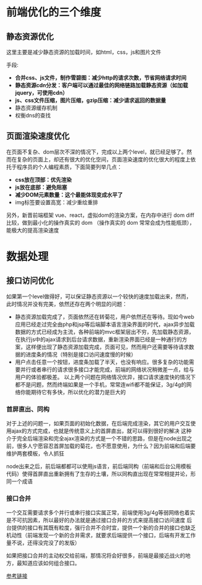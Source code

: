 # 前端优化的三个维度

## 静态资源优化

这里主要是减少静态资源的加载时间，如html，css，js和图片文件

手段:

- **合并css、js文件，制作雪碧图：减少http的请求次数，节省网络请求时间**
- **静态资源cdn分发：客户端可以通过最佳的网络链路加载静态资源（如加载jquery，可使用cdn）**
- **js、css文件压缩，图片压缩，gzip压缩：减少请求返回的数据量**
- 静态资源缓存机制
- 权衡dns的查找


## 页面渲染速度优化

在页面不复杂、dom层次不深的情况下，完成以上两个level，就已经足够了。然而在复杂的页面上，却还有很大的优化空间，页面渲染速度的优化很大的程度上依托于程序员的个人编程素质，下面简要列举几点：

- **css放在顶部：优先渲染**
- **js放在底部：避免阻塞**
- **减少DOM元素数量：这个最能体现变成水平了**
- img标签要设置高宽：减少重绘重排

另外，新晋前端框架 vue、react，虚拟dom的渲染方案，在内存中进行 dom diff 比较，做到最小化的操作真实的 dom （操作真实的 dom 常常会成为性能瓶颈），能极大的提高渲染速度

# 数据处理

## 接口访问优化

如果第一个level做得好，可以保证静态资源以一个较快的速度加载出来，然而，此时情况并没有完美，依然还存在两个明显的问题：
- 静态资源加载完成了，页面依然还在转菊花，用户依然还在等待。现如今web应用已经走过完全由php和jsp等后端脚本语言渲染界面的时代，ajax异步加载数据的方式已经成为主流，各种前端的mvc框架层出不穷，先加载静态资源，在执行js中的ajax请求到后台请求数据，重新渲染界面已经是一种通行的方案，这样便出现了静态资源加载完成，页面可见，然而用户还需要等待请求数据的进度条的情况（特别是接口访问速度慢的时候）
- 用户点击任意一个按钮，进度条加载了半天，也没有响应。很多复杂的功能需要并行或者串行的请求很多接口才能完成，前端的网络状况稍微差一点，给与用户的体验都极差。
以上两个问题在网络情况优异，接口请求速度快的情况下都不是问题，然而终端如果是一个手机，常常连wifi都不能保证，3g/4g的网络你能期待它有多快，所以优化的潜力是巨大的

### 首屏直出、同构

对于上述的问题一，如果页面的初始化数据，在后端完成渲染，其它的用户交互使用ajax的方式完成，也就是传统意义上的首屏直出，就可以得到很好的解决
这种介于完全后端渲染和完全ajax渲染的方式是一个不错的思路，但是在node出现之前，很多人宁愿容忍首屏加载的菊花，也不愿意使用，为什么？因为前端和后端要维护两套模板，令人抓狂

node出来之后，前后端都都可以使用js语言，前后端同构（前端和后台公用模板代码）使得首屏直出重新拥有了生存的土壤，所以同构直出现在常常相提并论，形同一个成语

### 接口合并

一个交互需要请求多个并行或串行接口实属正常，前端使用3g/4g等弱网络也着实是不可抗因素，所以最好的办法就是通过接口合并的方式来提高接口访问速度
后台提供的接口有其既有粒度，强行合并不合时宜，提供一个新的合并的接口也缺乏机动性（前端发现一个新的合并需求，就要求后端提供一个接口，后端有开发工作量不说，还得没完没了的发版）

如果把接口合并的主动权交给前端，那情况将会好很多，前端是最接近战火的地方，最知道应该如何组合接口。


[参考链接](https://juejin.im/post/592d0f4ca0bb9f00570f4408?utm_source=gold_browser_extension#2.2)
